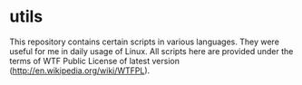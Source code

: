 utils
=====

This repository contains certain scripts in various languages. They were useful
for me in daily usage of Linux. All scripts here are provided under the terms
of WTF Public License of latest version (http://en.wikipedia.org/wiki/WTFPL).

